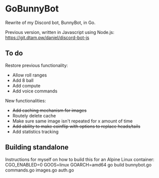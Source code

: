 # GoBunnyBot
Rewrite of my Discord bot, BunnyBot, in Go.

Previous version, written in Javascript using Node.js: https://git.dtam.pw/daniel/discord-bot-js

## To do
Restore previous functionality:
 - Allow roll ranges
 - Add 8 ball
 - Add compute
 - Add voice commands

New functionalities: 
 - ~~Add caching mechanism for images~~
 - Routely delete cache
 - Make sure same image isn't repeated for x amount of time
 - ~~Add ability to make coinflip with options to replace heads/tails~~
 - Add statistics tracking

## Building standalone
Instructions for myself on how to build this for an Alpine Linux container: CGO_ENABLED=0 GOOS=linux GOARCH=amd64 go build bunnybot.go commands.go images.go auth.go
